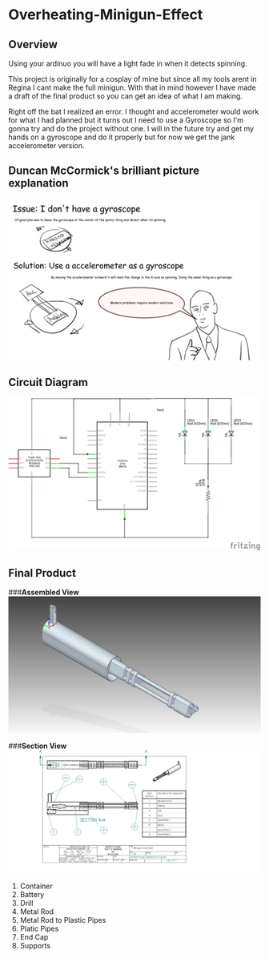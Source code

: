 # Overheating-Minigun-Effect
## **Overview**
Using your ardinuo you will have a light fade in when it detects spinning.

This project is originally for a cosplay of mine but since all my tools arent in Regina I cant make the full minigun. With that in mind however I have made a draft of the final product so you can get an idea of what I am making.

Right off the bat I realized an error. I thought and accelerometer would work for what I had planned but it turns out I need to use a Gyroscope so I'm gonna try and do the project without one. I will in the future try and get my hands on a gyroscope and do it properly but for now we get the jank accelerometer version.

## **Duncan McCormick's brilliant picture explanation**
![Alt Text](https://github.com/DuncanMcCormick/Overheating-Minigun-Effect/blob/master/Images/Project%20explanation%2Bmeme.jpg)

## **Circuit Diagram**
![Alt Text](https://github.com/DuncanMcCormick/Overheating-Minigun-Effect/blob/master/Images/Untitled%20Sketch_schem.png)

## **Final Product**
###**Assembled View**
![Alt Text](https://github.com/DuncanMcCormick/Overheating-Minigun-Effect/blob/master/Images/Minigun%203d.PNG)

###**Section View**
![Alt Text](https://github.com/DuncanMcCormick/Overheating-Minigun-Effect/blob/master/Images/Minigun%20Assembled%20Section%20view%20list.jpg)
1. Container
2. Battery
3. Drill
4. Metal Rod
5. Metal Rod to Plastic Pipes
6. Platic Pipes
7. End Cap
8. Supports


